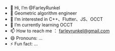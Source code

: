 - 👋 Hi, I’m @FarleyRunkel
- 💞️ Geometric algorithm engineer
- 👀 I’m interested in C++、Flutter、JS、OCCT
- 🌱 I’m currently learning OCCT
- 📫 How to reach me ： farleyrunkel@gmail.com
- 😄 Pronouns: ...
- ⚡ Fun fact: ...

<!---
FarleyRunkel/FarleyRunkel is a ✨ special ✨ repository because its `README.md` (this file) appears on your GitHub profile.
You can click the Preview link to take a look at your changes.
--->
